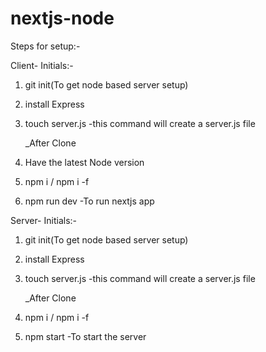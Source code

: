 # nextjs-node
 Steps for setup:-

Client- 
 Initials:- 
 1. git init(To get node based server setup)
 2. install Express
 3. touch server.js    -this command will create a server.js file

    _After Clone
 1. Have the latest Node version
 2. npm i  / npm i -f
 3. npm run dev  -To run nextjs app 



Server-
 Initials:- 
 1. git init(To get node based server setup)
 2. install Express
 3. touch server.js    -this command will create a server.js file

    _After Clone
 1. npm i  / npm i -f
 2. npm start   -To start the server
    

